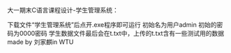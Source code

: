 大一期末C语言课程设计-学生管理系统：

下载文件“学生管理系统”后点开.exe程序即可运行
初始名为用户admin
初始的密码为0000密码
学生数据文件最后会在t.txt中，上传的t.txt含有一些测试用的数据 
made by 刘家麒in WTU
